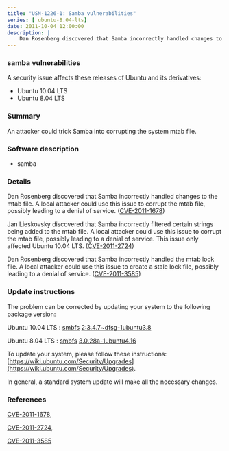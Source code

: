 ```yaml
---
title: "USN-1226-1: Samba vulnerabilities"
series: [ ubuntu-8.04-lts]
date: 2011-10-04 12:00:00
description: |
    Dan Rosenberg discovered that Samba incorrectly handled changes to the mtab file. A local attacker could use this issue to corrupt the mtab file, possibly leading to a denial of service. ([CVE-2011-1678](http://people.ubuntu.com/~ubuntu-security/cve/CVE-2011-1678))
--- 
```

 
 


### samba vulnerabilities

A security issue affects these releases of Ubuntu and its derivatives:

* Ubuntu 10.04 LTS
* Ubuntu 8.04 LTS

### Summary

An attacker could trick Samba into corrupting the system mtab file. 

### Software description

* samba 

### Details

Dan Rosenberg discovered that Samba incorrectly handled changes to the mtab file. A local attacker could use this issue to corrupt the mtab file, possibly leading to a denial of service. ([CVE-2011-1678](http://people.ubuntu.com/~ubuntu-security/cve/CVE-2011-1678))

Jan Lieskovsky discovered that Samba incorrectly filtered certain strings being added to the mtab file. A local attacker could use this issue to corrupt the mtab file, possibly leading to a denial of service. This issue only affected Ubuntu 10.04 LTS. ([CVE-2011-2724](http://people.ubuntu.com/~ubuntu-security/cve/CVE-2011-2724))

Dan Rosenberg discovered that Samba incorrectly handled the mtab lock file. A local attacker could use this issue to create a stale lock file, possibly leading to a denial of service. ([CVE-2011-3585](http://people.ubuntu.com/~ubuntu-security/cve/CVE-2011-3585)) 

### Update instructions

The problem can be corrected by updating your system to the following package version:

Ubuntu 10.04 LTS
 : [smbfs](https://launchpad.net/ubuntu/+source/samba) <span> [2:3.4.7~dfsg-1ubuntu3.8](https://launchpad.net/ubuntu/+source/samba/2:3.4.7~dfsg-1ubuntu3.8) </span> 

Ubuntu 8.04 LTS
 : [smbfs](https://launchpad.net/ubuntu/+source/samba) <span> [3.0.28a-1ubuntu4.16](https://launchpad.net/ubuntu/+source/samba/3.0.28a-1ubuntu4.16) </span> 

To update your system, please follow these instructions: [https://wiki.ubuntu.com/Security/Upgrades](https://wiki.ubuntu.com/Security/Upgrades).

In general, a standard system update will make all the necessary changes. 

### References

 
 [CVE-2011-1678](http://people.ubuntu.com/~ubuntu-security/cve/CVE-2011-1678), 

 [CVE-2011-2724](http://people.ubuntu.com/~ubuntu-security/cve/CVE-2011-2724), 

 [CVE-2011-3585](http://people.ubuntu.com/~ubuntu-security/cve/CVE-2011-3585)
 

